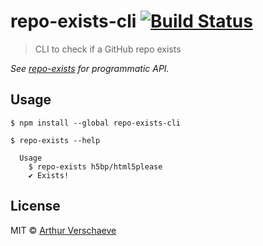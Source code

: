 # repo-exists-cli [![Build Status](https://travis-ci.org/arthurvr/repo-exists-cli.svg?branch=master)](https://travis-ci.org/arthurvr/repo-exists-cli)

> CLI to check if a GitHub repo exists

*See [repo-exists](https://github.com/arthurvr/repo-exists) for programmatic API.*


## Usage

```
$ npm install --global repo-exists-cli
```

```
$ repo-exists --help

  Usage
    $ repo-exists h5bp/html5please
    ✔ Exists!
```


## License

MIT © [Arthur Verschaeve](http://arthurverschaeve.be)
